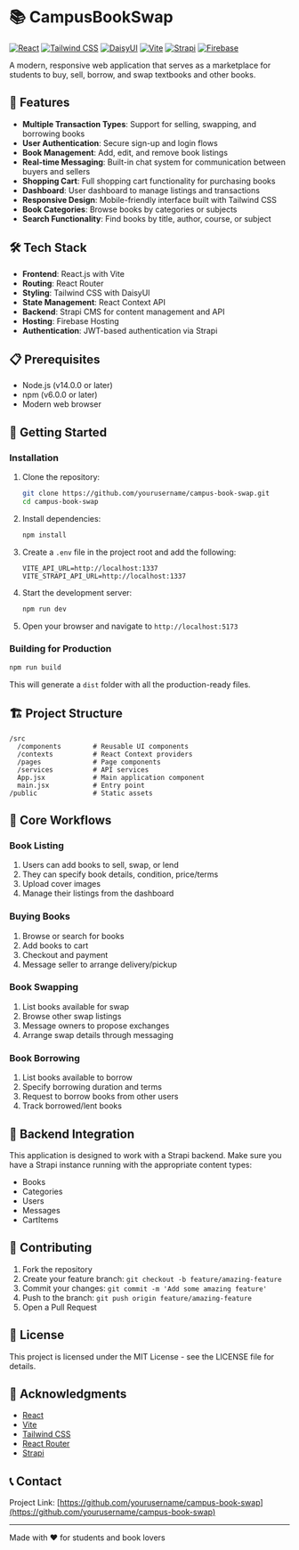 # 📚 CampusBookSwap

[![React](https://img.shields.io/badge/React-19.1.0-61DAFB?logo=react&logoColor=white)](https://reactjs.org/)
[![Tailwind CSS](https://img.shields.io/badge/Tailwind_CSS-4.0.17-38B2AC?logo=tailwind-css&logoColor=white)](https://tailwindcss.com/)
[![DaisyUI](https://img.shields.io/badge/DaisyUI-5.0.9-5A0EF8?logo=daisyui&logoColor=white)](https://daisyui.com/)
[![Vite](https://img.shields.io/badge/Vite-6.2.0-646CFF?logo=vite&logoColor=white)](https://vitejs.dev/)
[![Strapi](https://img.shields.io/badge/Strapi-4.15.0-2F2E8B?logo=strapi&logoColor=white)](https://strapi.io/)
[![Firebase](https://img.shields.io/badge/Firebase-Hosting-FFCA28?logo=firebase&logoColor=white)](https://firebase.google.com/)

A modern, responsive web application that serves as a marketplace for students to buy, sell, borrow, and swap textbooks and other books.

## 🚀 Features

- **Multiple Transaction Types**: Support for selling, swapping, and borrowing books
- **User Authentication**: Secure sign-up and login flows
- **Book Management**: Add, edit, and remove book listings
- **Real-time Messaging**: Built-in chat system for communication between buyers and sellers
- **Shopping Cart**: Full shopping cart functionality for purchasing books
- **Dashboard**: User dashboard to manage listings and transactions
- **Responsive Design**: Mobile-friendly interface built with Tailwind CSS
- **Book Categories**: Browse books by categories or subjects
- **Search Functionality**: Find books by title, author, course, or subject

## 🛠️ Tech Stack

- **Frontend**: React.js with Vite
- **Routing**: React Router
- **Styling**: Tailwind CSS with DaisyUI
- **State Management**: React Context API
- **Backend**: Strapi CMS for content management and API
- **Hosting**: Firebase Hosting
- **Authentication**: JWT-based authentication via Strapi

## 📋 Prerequisites

- Node.js (v14.0.0 or later)
- npm (v6.0.0 or later)
- Modern web browser

## 🏁 Getting Started

### Installation

1. Clone the repository:
   ```bash
   git clone https://github.com/yourusername/campus-book-swap.git
   cd campus-book-swap
   ```

2. Install dependencies:
   ```bash
   npm install
   ```

3. Create a `.env` file in the project root and add the following:
   ```
   VITE_API_URL=http://localhost:1337
   VITE_STRAPI_API_URL=http://localhost:1337
   ```

4. Start the development server:
   ```bash
   npm run dev
   ```

5. Open your browser and navigate to `http://localhost:5173`

### Building for Production

```bash
npm run build
```

This will generate a `dist` folder with all the production-ready files.

## 🏗️ Project Structure

```
/src
  /components        # Reusable UI components
  /contexts          # React Context providers
  /pages             # Page components
  /services          # API services
  App.jsx            # Main application component
  main.jsx           # Entry point
/public              # Static assets
```

## 🔄 Core Workflows

### Book Listing

1. Users can add books to sell, swap, or lend
2. They can specify book details, condition, price/terms
3. Upload cover images
4. Manage their listings from the dashboard

### Buying Books

1. Browse or search for books
2. Add books to cart
3. Checkout and payment
4. Message seller to arrange delivery/pickup

### Book Swapping

1. List books available for swap
2. Browse other swap listings
3. Message owners to propose exchanges
4. Arrange swap details through messaging

### Book Borrowing

1. List books available to borrow
2. Specify borrowing duration and terms
3. Request to borrow books from other users
4. Track borrowed/lent books

## 🔌 Backend Integration

This application is designed to work with a Strapi backend. Make sure you have a Strapi instance running with the appropriate content types:

- Books
- Categories
- Users
- Messages
- CartItems

## 🤝 Contributing

1. Fork the repository
2. Create your feature branch: `git checkout -b feature/amazing-feature`
3. Commit your changes: `git commit -m 'Add some amazing feature'`
4. Push to the branch: `git push origin feature/amazing-feature`
5. Open a Pull Request

## 📝 License

This project is licensed under the MIT License - see the LICENSE file for details.

## 🙏 Acknowledgments

- [React](https://reactjs.org/)
- [Vite](https://vitejs.dev/)
- [Tailwind CSS](https://tailwindcss.com/)
- [React Router](https://reactrouter.com/)
- [Strapi](https://strapi.io/)

## 📞 Contact

Project Link: [https://github.com/yourusername/campus-book-swap](https://github.com/yourusername/campus-book-swap)

---

Made with ❤️ for students and book lovers
